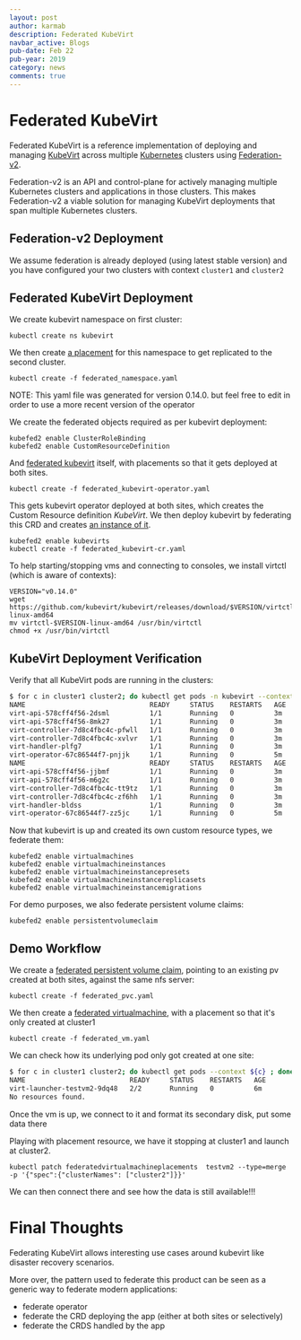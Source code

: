```yaml
---
layout: post
author: karmab
description: Federated KubeVirt
navbar_active: Blogs
pub-date: Feb 22
pub-year: 2019
category: news
comments: true
---
```


# Federated KubeVirt

Federated KubeVirt is a reference implementation of deploying and managing [KubeVirt](https://kubevirt.io/) across multiple
[Kubernetes](https://kubernetes.io/) clusters using [Federation-v2](https://github.com/kubernetes-sigs/federation-v2).

Federation-v2 is an API and control-plane for actively managing multiple Kubernetes clusters and applications in those
clusters. This makes Federation-v2 a viable solution for managing KubeVirt deployments that span multiple Kubernetes
clusters.

## Federation-v2 Deployment

We assume federation is already deployed (using latest stable version) and you have configured your two clusters with context `cluster1` and `cluster2`

## Federated KubeVirt Deployment

We create kubevirt namespace on first cluster:

```
kubectl create ns kubevirt
```

We then create [a placement](/assets/2019-02-22-federated-kubevirt/federated_namespace.yaml) for this namespace to get replicated to the second cluster.

```
kubectl create -f federated_namespace.yaml
```

NOTE: This yaml file was generated for version 0.14.0. but feel free to edit in order to use a more recent version of the operator

We create the federated objects required as per kubevirt deployment:

```
kubefed2 enable ClusterRoleBinding
kubefed2 enable CustomResourceDefinition
```
And [federated kubevirt](/assets/2019-02-22-federated-kubevirt/federated_kubevirt-operator.yaml) itself, with placements so that it gets deployed at both sites.

```
kubectl create -f federated_kubevirt-operator.yaml
```

This gets kubevirt operator deployed at both sites, which creates the Custom Resource definition *KubeVirt*. We then deploy kubevirt by federating this CRD and creates [an instance of it](/assets/2019-02-22-federated-kubevirt/federated_kubevirt-cr.yaml).

```
kubefed2 enable kubevirts
kubectl create -f federated_kubevirt-cr.yaml
```

To help starting/stopping vms and connecting to consoles, we install virtctl (which is aware of contexts):

```
VERSION="v0.14.0"
wget https://github.com/kubevirt/kubevirt/releases/download/$VERSION/virtctl-$VERSION-linux-amd64
mv virtctl-$VERSION-linux-amd64 /usr/bin/virtctl
chmod +x /usr/bin/virtctl
```

## KubeVirt Deployment Verification

Verify that all KubeVirt pods are running in the clusters:

```bash
$ for c in cluster1 cluster2; do kubectl get pods -n kubevirt --context ${c} ; done
NAME                               READY     STATUS    RESTARTS   AGE
virt-api-578cff4f56-2dsml          1/1       Running   0          3m
virt-api-578cff4f56-8mk27          1/1       Running   0          3m
virt-controller-7d8c4fbc4c-pfwll   1/1       Running   0          3m
virt-controller-7d8c4fbc4c-xvlvr   1/1       Running   0          3m
virt-handler-plfg7                 1/1       Running   0          3m
virt-operator-67c86544f7-pnjjk     1/1       Running   0          5m
NAME                               READY     STATUS    RESTARTS   AGE
virt-api-578cff4f56-jjbmf          1/1       Running   0          3m
virt-api-578cff4f56-m6g2c          1/1       Running   0          3m
virt-controller-7d8c4fbc4c-tt9tz   1/1       Running   0          3m
virt-controller-7d8c4fbc4c-zf6hh   1/1       Running   0          3m
virt-handler-bldss                 1/1       Running   0          3m
virt-operator-67c86544f7-zz5jc     1/1       Running   0          5m
```

Now that kubevirt is up and created its own custom resource types, we federate them:

```
kubefed2 enable virtualmachines
kubefed2 enable virtualmachineinstances
kubefed2 enable virtualmachineinstancepresets
kubefed2 enable virtualmachineinstancereplicasets
kubefed2 enable virtualmachineinstancemigrations
```

For demo purposes, we also federate persistent volume claims:

```
kubefed2 enable persistentvolumeclaim
```

## Demo Workflow

We create a [federated persistent volume claim](/assets/2019-02-22-federated-kubevirt/federated_pvc.yaml), pointing to an existing pv created at both sites, against the same nfs server:

```
kubectl create -f federated_pvc.yaml
```

We then create a [federated virtualmachine](/assets/2019-02-22-federated-kubevirt/federated_vm.yaml), with a placement so that it's only created at cluster1

```
kubectl create -f federated_vm.yaml
```

We can check how its underlying pod only got created at one site:

```bash
$ for c in cluster1 cluster2; do kubectl get pods --context ${c} ; done
NAME                          READY     STATUS    RESTARTS   AGE
virt-launcher-testvm2-9dq48   2/2       Running   0          6m
No resources found.
```

Once the vm is up, we connect to it and format its secondary disk, put some data there

Playing with placement resource, we have it stopping at cluster1 and launch at cluster2.

```
kubectl patch federatedvirtualmachineplacements  testvm2 --type=merge -p '{"spec":{"clusterNames": ["cluster2"]}}'
```

We can then connect there and see how the data is still available!!!

# Final Thoughts

Federating KubeVirt allows interesting use cases around kubevirt like disaster recovery scenarios.

More over, the pattern used to federate this product can be seen as a generic way to federate modern applications:

- federate operator
- federate the CRD deploying the app (either at both sites or selectively)
- federate the CRDS handled by the app
